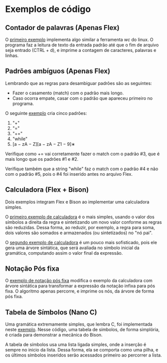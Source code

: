 # Exemplos de código

## Contador de palavras (Apenas Flex)

O [primeiro exemplo](./wordcount) implementa algo similar a ferramenta *wc* do linux. O programa faz a leitura de texto da entrada padrão até que o fim de arquivo seja entrado (CTRL + d), e imprime a contagem de caracteres, palavras e linhas.

## Padrões ambíguos (Apenas Flex)

Lembrando que as regras para desambiguar padrões são as seguintes:

- Fazer o casamento (match) com o padrão mais longo.
- Caso ocorra empate, casar com o padrão que apareceu primeiro no programa.

O seguinte [exemplo](./padroes_ambiguos) cria cinco padrões:
1. "+"
2. "="
3. "+="
4. "while"
5. [a − zA − Z][a − zA − Z1 − 9]∗

Verifique como += vai corretamente fazer o match com o padrão #3, que é mais longo que os padrões #1 e #2.

Verifique também que a string "while" faz o match com o padrão #4 e não com o padrão #5, pois o #4 foi inserido antes no arquivo Flex.

## Calculadora (Flex + Bison)

Dois exemplos integram Flex e Bison ao implementar uma calculadora simples. 

O [primeiro exemplo de calculadora](./calculadora) é o mais simples, usando o valor dos símbolos a direita da regra e sintetizando um novo valor conforme as regras são reduzidas. Dessa forma, ao reduzir, por exemplo, a regra para soma, dois valores são somados e armazenados (ou sintetizados) no "nó pai".

O [segundo exemplo de calculadora](./calculadora_ast) é um pouco mais sofisticado, pois ele gera uma árvore sintática, que será avaliada no símbolo inicial da gramática, computando assim o valor final da expressão.

## Notação Pós fixa

O [exemplo de notação pós fixa](./posfixa_ast) modifica o exemplo da calculadora com árvore sintática para transformar a expressão da notação infixa para pós fixa. O algoritmo apenas percorre, e imprime os nós, da árvore de forma pós fixa.

## Tabela de Símbolos (Nano C)

Uma gramática extremamente simples, que lembra C, foi implementada neste [exemplo](./nanoC_tabela_simbolos). Nesse código, uma tabela de símbolos, de forma simplória, é criada para demonstrar a mecânica do Bison.

A tabela de símbolos usa uma lista ligada simples, onde a inserção é sempre no inicio da lista. Dessa forma, ela se comporta como uma pilha, e os últimos símbolos inseridos serão acessados primeiro ao percorrer a lista.

